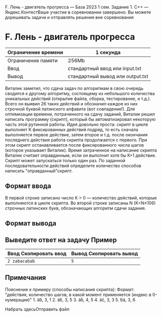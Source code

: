  F. Лень \- двигатель прогресса — База 2023 1 сем. Задание 1\. C\+\+ — Яндекс.КонтестВаше участие в соревновании завершено. Вы можете дорешивать задачи и отправлять решения вне соревнования



F. Лень \- двигатель прогресса
==============================




| Ограничение времени | 1 секунда |
| --- | --- |
| Ограничение памяти | 256Mb |
| Ввод | стандартный ввод или input.txt |
| Вывод | стандартный вывод или output.txt |




 Виталик заметил, что сдача задач по алгоритмам в свою очередь сводится к другому алгоритму, состоящему из небольшого количества
 уникальных действий (открытие файла, сборка, тестирование, и т.д.). Всего он выявил 26 таких действий и обозначил каждое из
 них строчной буквой латинского алфавита (вот совпадение!). 
 Для оптимизации времени, потраченного на сдачу заданий, Виталик решил написать программу (скрипт),
 который бы автоматизировал некоторую часть этой рутинной работы. Идея довольно проста: скрипт в цикле выполняет K фиксированных действий
 подряд, то есть сначала выполняется первое действие, затем второе и т.д. после окончания последнего действия работа скрипта
 продолжается с первого. При этом скрипт останавливается после фиксированного числа шагов (которое указывает Виталик). Время
 затраченное на написание скрипта Виталик считает оправданным, если он выполнит хотя бы K\+1 действие. Скрипт
 может запускаться только один раз. 
 По заданной последовательности действий определите количество способов написать "оправданный"скрипт.
 






Формат ввода
------------


 В первой строке записано число K
 \> 0 — количество действий, которые выполняются в цикле скрипта. Во второй строке записаны N (K\<N≤106)
 строчных латинских букв, обозначающих алгоритм сдачи задания. 
 
Формат вывода
-------------


 Выведите ответ на задачу 
Пример
------




| Ввод Скопировать ввод | Вывод Скопировать вывод |
| --- | --- |
| ``` 2 zabacabab  ``` | ``` 5  ``` |


Примечания
----------


Пояснение к примеру (способы написания скрипта):
Формат: "действия, количество шагов, в какой момент применяется (индекс в 0\-нумерации)" 1. ̈ab̈, 3, 1
2. ̈ab̈, 3, 5
3. ̈ab̈, 4, 5
4. ̈ac̈, 3, 3
5. ̈bä, 3, 6






Набрать здесьОтправить файл